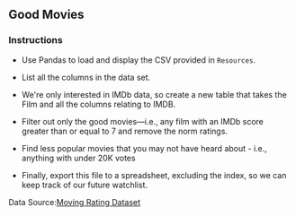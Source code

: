 ## Good Movies

### Instructions

* Use Pandas to load and display the CSV provided in `Resources`.

* List all the columns in the data set.

* We're only interested in IMDb data, so create a new table that takes the Film and all the columns relating to IMDB.

* Filter out only the good movies—i.e., any film with an IMDb score greater than or equal to 7 and remove the norm ratings.

* Find less popular movies that you may not have heard about - i.e., anything with under 20K votes

* Finally, export this file to a spreadsheet, excluding the index, so we can keep track of our future watchlist.

Data Source:[Moving Rating Dataset](https://github.com/fivethirtyeight/data/blob/master/fandango/fandango_score_comparison.csv)

